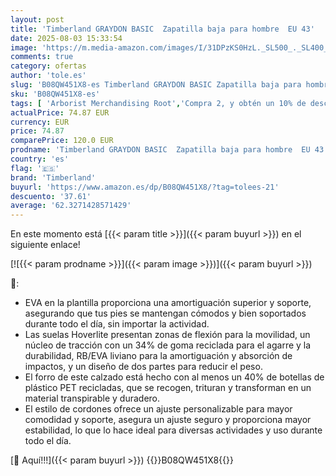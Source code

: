 ```yaml
---
layout: post
title: 'Timberland GRAYDON BASIC  Zapatilla baja para hombre  EU 43'
date: 2025-08-03 15:33:54
image: 'https://m.media-amazon.com/images/I/31DPzKS0HzL._SL500_._SL400_.jpg'
comments: true
category: ofertas
author: 'tole.es'
slug: 'B08QW451X8-es Timberland GRAYDON BASIC Zapatilla baja para hombre EU 43'
sku: 'B08QW451X8-es'
tags: [ 'Arborist Merchandising Root','Compra 2, y obtén un 10% de descuento','Compra 2, y obtén un 10% de descuento_Shoes','Moda','Moda Hombre','Self Service','Special Features Stores','Zapatos para hombre','Zapatos planos con cordones para hombre','c8538d25-3af9-48d3-aeff-5f3ce5572a36_0','c8538d25-3af9-48d3-aeff-5f3ce5572a36_6301','timberland','zapatilla','🇪🇸', ]
actualPrice: 74.87 EUR
currency: EUR
price: 74.87
comparePrice: 120.0 EUR
prodname: 'Timberland GRAYDON BASIC  Zapatilla baja para hombre  EU 43'
country: 'es'
flag: '🇪🇸'
brand: 'Timberland'
buyurl: 'https://www.amazon.es/dp/B08QW451X8/?tag=tolees-21'
descuento: '37.61'
average: '62.3271428571429'
---
```


En este momento está [{{< param title >}}]({{< param buyurl >}}) en el siguiente enlace!

[![{{< param prodname >}}]({{< param image >}})]({{< param buyurl >}})

🔎:

- EVA en la plantilla proporciona una amortiguación superior y soporte, asegurando que tus pies se mantengan cómodos y bien soportados durante todo el día, sin importar la actividad.
- Las suelas Hoverlite presentan zonas de flexión para la movilidad, un núcleo de tracción con un 34% de goma reciclada para el agarre y la durabilidad, RB/EVA liviano para la amortiguación y absorción de impactos, y un diseño de dos partes para reducir el peso.
- El forro de este calzado está hecho con al menos un 40% de botellas de plástico PET recicladas, que se recogen, trituran y transforman en un material transpirable y duradero.
- El estilo de cordones ofrece un ajuste personalizable para mayor comodidad y soporte, asegura un ajuste seguro y proporciona mayor estabilidad, lo que lo hace ideal para diversas actividades y uso durante todo el día.

[🛒 Aquí!!!]({{< param buyurl >}})
{{<world>}}B08QW451X8{{</world>}}
